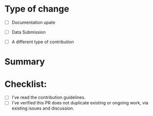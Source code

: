 # Type of change

<!-- Please check the applicable boxes below by entering [x] (with no spaces) for each applicable entry. 

You may leave this block commented, or remove it.
-->

- [ ] Documentation upate
- [ ] Data Submission
- [ ] A different type of contribution


# Summary

<!-- Please include a summary of the changes included in this pull request below.

You may leave this block commented, or remove it. -->


# Checklist:

<!-- Please check both boxes below by entering [x] (with no spaces), to indicate you're following the contribution guidelines.

You may leave this block commented, or remove it. -->

- [ ] I've read the contribution guidelines.
- [ ] I've verified this PR does not duplicate existing or ongoing work, via existing issues and discussion.